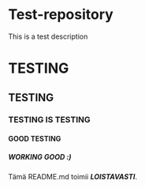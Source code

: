 # Test-repository
This is a test description

# TESTING

## TESTING

### TESTING IS TESTING

#### GOOD TESTING

##### WORKING GOOD :)

Tämä README.md toimii __*LOISTAVASTI*__.


